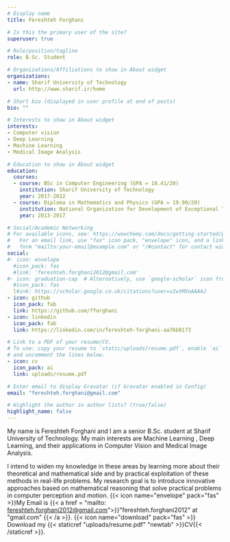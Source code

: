 ```yaml
---
# Display name
title: Fereshteh Forghani

# Is this the primary user of the site?
superuser: true

# Role/position/tagline
role: B.Sc. Student

# Organizations/Affiliations to show in About widget
organizations:
- name: Sharif University of Technology
  url: http://www.sharif.ir/home

# Short bio (displayed in user profile at end of posts)
bio: ""

# Interests to show in About widget
interests:
- Computer vision
- Deep Learning
- Machine Learning
- Medical Image Analysis

# Education to show in About widget
education:
  courses:
  - course: BSc in Computer Engineering (GPA = 18.41/20)
    institution: Sharif University of Technology
    year: 2017-2022
  - course: Diploma in Mathematics and Physics (GPA = 19.90/20)
    institution: National Organization for Development of Exceptional Talents (NODET),Farzanegan High School
    year: 2013-2017

# Social/Academic Networking
# For available icons, see: https://wowchemy.com/docs/getting-started/page-builder/#icons
#   For an email link, use "fas" icon pack, "envelope" icon, and a link in the
#   form "mailto:your-email@example.com" or "/#contact" for contact widget.
social:
#- icon: envelope
  #icon_pack: fas
  #link: 'fereshteh.forghani2012@gmail.com'
#- icon: graduation-cap  # Alternatively, use `google-scholar` icon from `ai` icon pack
  #icon_pack: fas
  l#ink: https://scholar.google.co.uk/citations?user=sIwtMXoAAAAJ
- icon: github
  icon_pack: fab
  link: https://github.com/fforghani
- icon: linkedin
  icon_pack: fab
  link: https://linkedin.com/in/fereshteh-forghani-aa76b8173

# Link to a PDF of your resume/CV.
# To use: copy your resume to `static/uploads/resume.pdf`, enable `ai` icons in `params.toml`, 
# and uncomment the lines below.
- icon: cv
  icon_pack: ai
  link: uploads/resume.pdf

# Enter email to display Gravatar (if Gravatar enabled in Config)
email: "fereshteh.forghani@gmail.com"

# Highlight the author in author lists? (true/false)
highlight_name: false
---
```


My name is Fereshteh Forghani and I am a senior B.Sc. student at Sharif University of Technology. My main interests are Machine Learning , Deep Learning, and their applications in Computer Vision and Medical Image Analysis. 

I intend to widen my knowledge in these areas by learning more about their theoretical and mathematical side and by practical exploitation of these methods in real-life problems. My research goal is to introduce innovative approaches based on mathematical reasoning that solve practical problems in computer perception and motion.
{{< icon name="envelope" pack="fas" >}}My Email is {{< a href = "mailto: fereshteh.forghani2012@gmail.com">}}"fereshteh.forghani2012" at "gmail.com" {{< /a >}}.
{{< icon name="download" pack="fas" >}} Download my {{< staticref "uploads/resume.pdf" "newtab" >}}CV{{< /staticref >}}.

